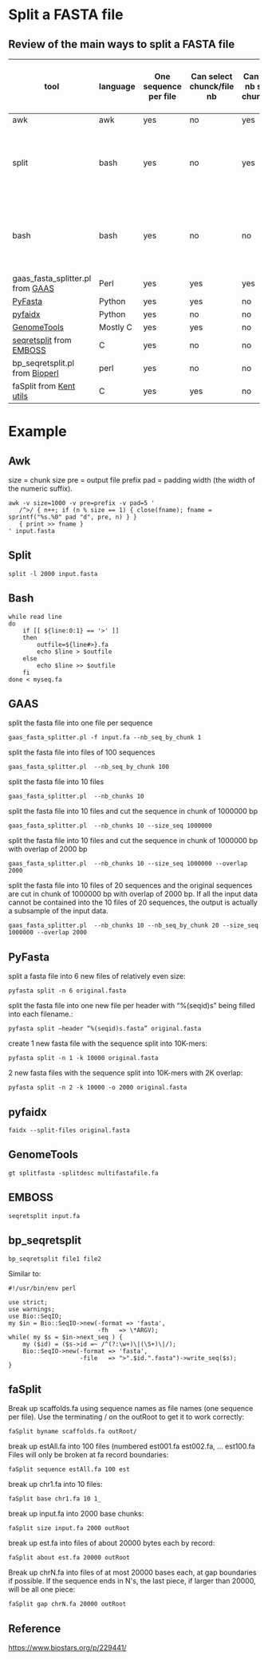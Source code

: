 # Split a FASTA file
## Review of the main ways to split a FASTA file


tool | language | One sequence per file | Can select chunck/file nb | Can select nb seq by chunck/file | Can select output file size | Overlap possible | Can cut sequence | Subsample possible | Example | Comment
-- | -- | -- | -- | -- | -- | -- | -- | -- | -- | -- |
awk | awk | yes | no | yes | no | no | no | no | [example](awk) | 
split | bash | yes | no | yes | yes | no | no | no | [example](split) | Fasta must be single line fasta (one header + one single sequence line)
bash | bash | yes | no | no | no | no | no | no | [example](bash) |  Individual files will have the name of the corresponding sequence, without leading >
gaas_fasta_splitter.pl from [GAAS](https://github.com/NBISweden/GAAS) | Perl | yes | yes | yes | no | yes | yes | yes | [example](agat) | 
[PyFasta](https://pypi.org/project/pyfasta/#command-line-interface) | Python | yes | yes | no  | no | yes | yes | NA | [example](pyfasta) | 
[pyfaidx](https://github.com/mdshw5/pyfaidx) | Python | yes | no | no | no | no | no | no | [example](pyfaidx) |
[GenomeTools](https://github.com/genometools/genometools) |  Mostly C | yes | yes | no | yes | no | no | no | [example](GenomeTools) | 
[seqretsplit](http://emboss.sourceforge.net/apps/release/6.6/emboss/apps/seqretsplit.html) from [EMBOSS](http://emboss.sourceforge.net/what/) |  C | yes | no | no | no | no | no | no | [example](EMBOSS) |
bp_seqretsplit.pl from [Bioperl](https://github.com/bioperl/bioperl-live) |  perl | yes | no | no | no | no | no | no | [example](bp_seqretsplit) |
faSplit from [Kent utils](http://hgdownload.cse.ucsc.edu/admin/exe/) | C | yes | yes | no | yes | yes | yes | no | [example](faSplit) |


# Example

## Awk

size = chunk size
pre = output file prefix
pad = padding width (the width of the numeric suffix).

```
awk -v size=1000 -v pre=prefix -v pad=5 '
   /^>/ { n++; if (n % size == 1) { close(fname); fname = sprintf("%s.%0" pad "d", pre, n) } }
   { print >> fname }
' input.fasta
```

## Split

`split -l 2000 input.fasta`

## Bash

```
while read line
do
    if [[ ${line:0:1} == '>' ]]
    then
        outfile=${line#>}.fa
        echo $line > $outfile
    else
        echo $line >> $outfile
    fi
done < myseq.fa
```

## GAAS

split the fasta file into one file per sequence

`gaas_fasta_splitter.pl -f input.fa --nb_seq_by_chunk 1`

split the fasta file into files of 100 sequences

`gaas_fasta_splitter.pl  --nb_seq_by_chunk 100`

split the fasta file into 10 files

`gaas_fasta_splitter.pl  --nb_chunks 10`

split the fasta file into 10 files and cut the sequence in chunk of 1000000 bp

`gaas_fasta_splitter.pl  --nb_chunks 10 --size_seq 1000000`

split the fasta file into 10 files and cut the sequence in chunk of 1000000 bp with overlap of 2000 bp

`gaas_fasta_splitter.pl  --nb_chunks 10 --size_seq 1000000 --overlap 2000`

split the fasta file into 10 files of 20 sequences and the original sequences are cut in chunk of 1000000 bp with overlap of 2000 bp. If all the input data cannot be contained into the 10 files of 20 sequences, the output is actually a subsample of the input data.

`gaas_fasta_splitter.pl  --nb_chunks 10 --nb_seq_by_chunk 20 --size_seq 1000000 --overlap 2000`

## PyFasta

split a fasta file into 6 new files of relatively even size:

`pyfasta split -n 6 original.fasta`

split the fasta file into one new file per header with “%(seqid)s” being filled into each filename.:

`pyfasta split –header “%(seqid)s.fasta” original.fasta`

create 1 new fasta file with the sequence split into 10K-mers:

`pyfasta split -n 1 -k 10000 original.fasta`

2 new fasta files with the sequence split into 10K-mers with 2K overlap:

`pyfasta split -n 2 -k 10000 -o 2000 original.fasta`


## pyfaidx

`faidx --split-files original.fasta`

## GenomeTools

`gt splitfasta -splitdesc multifastafile.fa`

## EMBOSS

`seqretsplit input.fa`

## bp_seqretsplit

`bp_seqretsplit file1 file2`

Similar to:  
```
#!/usr/bin/env perl

use strict;
use warnings;
use Bio::SeqIO;
my $in = Bio::SeqIO->new(-format => 'fasta',
                         -fh   => \*ARGV);
while( my $s = $in->next_seq ) {
    my ($id) = ($s->id =~ /^(?:\w+)\|(\S+)\|/);
    Bio::SeqIO->new(-format => 'fasta',
                    -file   => ">".$id.".fasta")->write_seq($s);
}
```
## faSplit

Break up scaffolds.fa using sequence names as file names (one sequence per file).
Use the terminating / on the outRoot to get it to work correctly:

`faSplit byname scaffolds.fa outRoot/`

break up estAll.fa into 100 files
(numbered est001.fa est002.fa, ... est100.fa
Files will only be broken at fa record boundaries:

`faSplit sequence estAll.fa 100 est`

break up chr1.fa into 10 files:

`faSplit base chr1.fa 10 1_`

break up input.fa into 2000 base chunks:

`faSplit size input.fa 2000 outRoot`

break up est.fa into files of about 20000 bytes each by record:

`faSplit about est.fa 20000 outRoot`

Break up chrN.fa into files of at most 20000 bases each, 
at gap boundaries if possible.  If the sequence ends in N's, the last
piece, if larger than 20000, will be all one piece:

`faSplit gap chrN.fa 20000 outRoot`



## Reference

https://www.biostars.org/p/229441/
